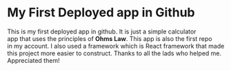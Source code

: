 # My First Deployed app in Github

This is my first deployed app in github. It is just a simple calculator <br>
app that uses the principles of **Ohms Law**. This app is also the first repo <br>in my account. I also used a framework which is React framework that made<br>
this project more easier to construct. Thanks to all the lads who helped me. Appreciated them!

